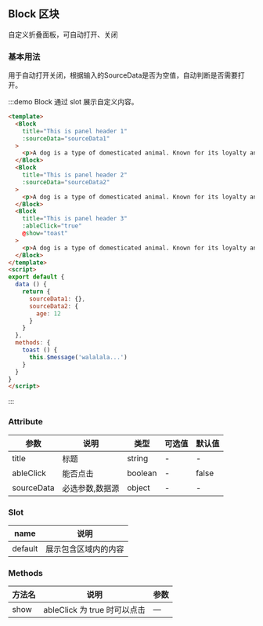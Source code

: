<!-- Block 区块 2020/12/2 下午4:32:04 -->
## Block 区块

自定义折叠面板，可自动打开、关闭
### 基本用法

用于自动打开关闭，根据输入的SourceData是否为空值，自动判断是否需要打开。 

:::demo Block 通过 slot 展示自定义内容。
```html
<template>
  <Block
    title="This is panel header 1"
    :sourceData="sourceData1"
  >
    <p>A dog is a type of domesticated animal. Known for its loyalty and faithfulness, it can be found as a welcome guest in many households across the world.</p>
  </Block>
  <Block
    title="This is panel header 2"
    :sourceData="sourceData2"
  >
    <p>A dog is a type of domesticated animal. Known for its loyalty and faithfulness, it can be found as a welcome guest in many households across the world.</p>
  </Block>
  <Block
    title="This is panel header 3"
    :ableClick="true"
    @show="toast"
  >
    <p>A dog is a type of domesticated animal. Known for its loyalty and faithfulness, it can be found as a welcome guest in many households across the world.</p>
  </Block>
</template>
<script>
export default {
  data () {
    return {
      sourceData1: {},
      sourceData2: {
        age: 12
      }
    }
  },
  methods: {
    toast () {
      this.$message('walalala...')
    }
  }
}
</script>
```
:::

### Attribute
| 参数      | 说明          | 类型      | 可选值                           | 默认值  |
|---------- |-------------- |---------- |--------------------------------  |-------- |
| title | 标题 | string | - | - |
| ableClick | 能否点击 | boolean | - | false |
| sourceData | 必选参数,数据源 | object | - | - |

### Slot
| name | 说明 |
|------|--------|
| default | 展示包含区域内的内容 |

### Methods
| 方法名      | 说明          | 参数 |
|----------- |-------------- | -- |
| show | ableClick 为 true 时可以点击 | — |
